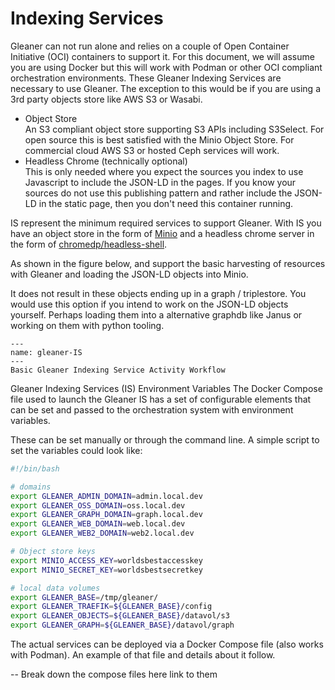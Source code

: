 # Indexing Services

Gleaner can not run alone and relies on a couple of Open Container Initiative (OCI) containers to support it.  For this document, we will assume you are using Docker but this will work with Podman or other OCI compliant orchestration environments.   These Gleaner Indexing Services are necessary to use Gleaner.   The exception to this would be if you are using a 3rd party objects store like AWS S3 or Wasabi.

* Object Store \
   An S3 compliant object store supporting S3 APIs including S3Select.  For open source this is best satisfied with the Minio Object Store.  For commercial cloud AWS S3 or hosted Ceph services will work.  
* Headless Chrome (technically optional) \
  This is only needed where you expect the sources you index to use Javascript to include the JSON-LD in the pages.  If you know your sources do not use this publishing pattern and rather include the JSON-LD in the static page, then you don't need this container running.  


IS represent the minimum required services to support Gleaner.  With IS you have an object
store in the form of [Minio](https://min.io/) and a headless chrome server in the form of 
[chromedp/headless-shell](https://hub.docker.com/r/chromedp/headless-shell).  

As shown in the figure below, and support the basic harvesting of resources with Gleaner
and loading the JSON-LD objects into Minio.

It does not result in these objects ending up in a graph / triplestore.   You would use
this option if you intend to work on the JSON-LD objects yourself.  Perhaps loading 
them into a alternative graphdb like Janus or working on them with python tooling. 


```{figure} ./images/gleaner1.png
---
name: gleaner-IS
---
Basic Gleaner Indexing Service Activity Workflow
```



Gleaner Indexing Services (IS) Environment Variables
The Docker Compose file used to launch the Gleaner IS has a set of configurable elements that can be set and passed to the orchestration system with environment variables.  

These can be set manually or through the command line.  A simple script to set the variables could look like:

```bash
#!/bin/bash

# domains 
export GLEANER_ADMIN_DOMAIN=admin.local.dev
export GLEANER_OSS_DOMAIN=oss.local.dev
export GLEANER_GRAPH_DOMAIN=graph.local.dev
export GLEANER_WEB_DOMAIN=web.local.dev
export GLEANER_WEB2_DOMAIN=web2.local.dev

# Object store keys
export MINIO_ACCESS_KEY=worldsbestaccesskey
export MINIO_SECRET_KEY=worldsbestsecretkey

# local data volumes
export GLEANER_BASE=/tmp/gleaner/
export GLEANER_TRAEFIK=${GLEANER_BASE}/config
export GLEANER_OBJECTS=${GLEANER_BASE}/datavol/s3
export GLEANER_GRAPH=${GLEANER_BASE}/datavol/graph
```

The actual services can be deployed via a Docker Compose file (also works with Podman).  An example of that file and details about it follow.  

-- Break down the compose files here  link to them